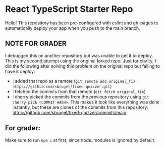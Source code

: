 # React TypeScript Starter Repo

Hello! This repository has been pre-configured with eslint and gh-pages to automatically deploy your app when you push to the main branch.

## NOTE FOR GRADER

I debugged this on another repository but was unable to get it to deploy. This is my second attempt using the original forked repo. Just for clarity, I did the following after solving this problem on the original repo but failing to have it deploy:
- I added that repo as a remote (`git remote add original_fix https://github.com/sbrugel/fixed-quizzer.git`)
- I fetched the commits from that remote (`git fetch original_fix`)
- I cherry picked the commits from the previous repository using `git cherry-pick <COMMIT HASH>`. This makes it look like everything was done instantly, but these are clones of the commits from this repository: https://github.com/sbrugel/fixed-quizzer/commits/main
## For grader:

Make sure to run `npm i` at first, since node_modules is ignored by default.
